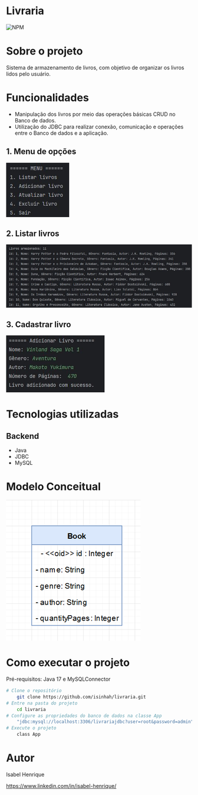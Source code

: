 # Livraria

![NPM](https://img.shields.io/npm/l/react)

# Sobre o projeto

Sistema de armazenamento de livros, com objetivo de organizar os livros lidos pelo usuário.

# Funcionalidades

- Manipulação dos livros por meio das operações básicas CRUD no Banco de dados.
- Utilização do JDBC para realizar conexão, comunicação e operações entre o Banco de dados e a aplicação.

## 1. Menu de opções

![diagrama](/assets/menu.jpg)

## 2. Listar livros

![diagrama](/assets/livros_armazenados.jpg)

## 3. Cadastrar livro

![diagrama](/assets/adicionar_livro.jpg)

# Tecnologias utilizadas

## Backend

- Java
- JDBC
- MySQL

# Modelo Conceitual

![diagrama](/assets/diagrama.png)

# Como executar o projeto

Pré-requisitos: Java 17 e MySQLConnector

```bash
# Clone o repositório
    git clone https://github.com/isinhah/livraria.git
# Entre na pasta do projeto
    cd livraria
# Configure as propriedades do banco de dados na classe App
    "jdbc:mysql://localhost:3306/livrariajdbc?user=root&password=admin"
# Execute o projeto
    class App
```

# Autor

Isabel Henrique

https://www.linkedin.com/in/isabel-henrique/
